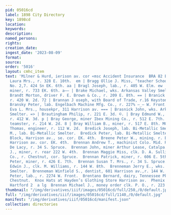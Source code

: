 ```yaml
---
pid: 05016cd
label: 1898 City Directory
key: 1898cd
location: 
keywords: 
description: 
named_persons: 
rights: 
creation_date: 
ingest_date: '2023-08-09'
format: 
source: 
order: '5016'
layout: cmhc_item
text: 'Milner & Hurd, ierison av. cor «msc Accident Insurance  BRA 82 BRE Bragdon
  Laura Mrs., r. 328 E. 10th.  em | Bragg Ollie J. Miss, ‘teacher School District
  No. 2,7. 424 Sn EK. 6th. aa | Bragl Joseph, lab., r. 405 W. Elm. ew | Brais Fred,
  miner, r. 733 EK. 6th. a—— | Brake Michael, wks. Arkansas Valley Smelter. -=— |
  Brandt Morton, driver F. E. Brown & Co., r. 209 E. 8th. == | Branick Mary Mrs.,
  r. 420 W. 2d. 72 | Brannan J oseph, with Board of Trade, r.16 Keystone Blk. os |
  Bransky Peter, lab. Engelbach Machine Mfg. Co., r. 227% —_— W. Front. “as | Branthoover
  Eva L. Mrs., housekpr, 311 Harrison av. === | Brasnick John, wks. Arkansas Valley
  Smelter. => | Brautingham Philip, r. 221 E. 3d. ©. | Bray Edmund W., expressman,
  r. 412 W. 3d. p | Bray George, miner Ibex Mining Co., r. 512 E. 7th. <a | Bray James,
  teamster, r. 214 W. 2d. 8 | Bray William B., miner, r. 517 E. 8th. MCD om Brazill
  Thomas, engineer, r. 112 W. 2d.  Bredick Joseph, lab. Bi-Metallic Smelter.  Bredick
  M., lab. Bi-Metallic Smelter.  Bredick Peter, lab. Bi-Metallic Smelter.  Breene
  Block, Harrison av., se. cor. EK. 4th.  Breene Peter W., mining. r. Breene Blk.,
  Harrison av. cor. EK. 4th.  Brennan Andrew T., machinist Colo. Mid. Ry.  Brennan
  De Lacy, r. 34 S. Spruce.  Brennan John, miner Arthur Lease, Catalpa.  Brennan Lawrence
  J., miner, r. rear 222 W. 4th.  Brennan Maggie Miss, clk. D. A. Sullivan Mercantile
  Co., r. Chestnut, cor. Spruce.  Brennan Patrick, miner, r. 606 E. 5th.  Brennan
  Peter, miner, r. 426 E. 7th.  Brennan Susan T. Mrs., r. 34 S. Spruce.  Brenneman
  Edwin J., clk. M. Williams, r. 144 W. 8th.  Brenneman Jerry E., wks. Arkansas Valley
  Smelter.  Brenneman Winfield S., dentist, 601 Harrison av.,r. 144 W. 8th.  Brensky
  Peter, lab., r. 2274 W. Front.  Brentano Bernard, dairy, Tennessee Pk., r. 604 W.
  Chestnut.  Knox Hats at Hayden’s Glothing Store Harrison av.  Phenix Insurance Go,,
  Hartford 2  a lg  Brennan Michael J., money order clk. P. O., r. 223 E. 10th.              '
thumbnail: "/img/derivatives/iiif/images/05016cd/full/250,/0/default.jpg"
full: "/img/derivatives/iiif/images/05016cd/full/1140,/0/default.jpg"
manifest: "/img/derivatives/iiif/05016cd/manifest.json"
collection: directories
---
```

